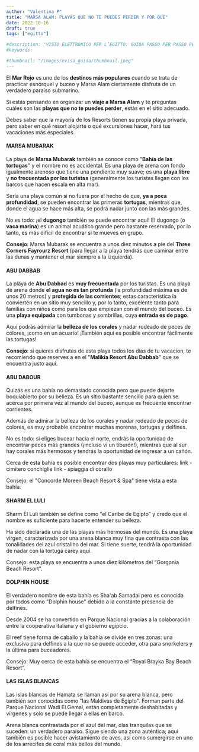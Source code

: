 ```yaml
---
author: "Valentina P"
title: "MARSA ALAM: PLAYAS QUE NO TE PUEDES PERDER Y POR QUÉ"
date: 2022-10-16
draft: true
tags: ["egitto"]

#description: "VISTO ELETTRONICO PER L’EGITTO: GUIDA PASSO PER PASSO PER OTTENERLO"
#keywords:

#thumbnail: "/images/evisa_guida/thumbnail.jpeg"
---
```


El **Mar Rojo** es uno de los **destinos más populares** cuando se trata de practicar esnórquel y buceo y Marsa Alam ciertamente disfruta de un verdadero paraíso submarino.

Si estás pensando en organizar un **viaje a Marsa Alam** y te preguntas cuáles son las **playas que no te puedes perder**, estás en el sitio adecuado.

Debes saber que la mayoría de los Resorts tienen su propia playa privada, pero saber en qué resort alojarte o qué excursiones hacer, hará tus vacaciones más especiales.

#### **MARSA MUBARAK**

La playa de **Marsa Mubarak** también se conoce como "**Bahía de las tortugas**" y el nombre no es accidental. Es una playa de arena con fondo igualmente arenoso que tiene una pendiente muy suave; es una **playa libre** y **no frecuentada por los turistas** (generalmente los turistas llegan con los barcos que hacen escala en alta mar).

Sería una playa común si no fuera por el hecho de que, **ya a poca profundidad**, se pueden encontrar las primeras **tortugas**, mientras que, donde el agua se hace más alta, se podrá nadar junto con las más grandes.

No es todo: ¡el **dugongo** también se puede encontrar aquí!
El dugongo (o **vaca marina**) es un animal acuático grande pero bastante reservado, por lo tanto, es más difícil de encontrar si te mueves en grupo.

**Consejo**: Marsa Mubarak se encuentra a unos diez minutos a pie del **Three Corners Fayrourz Resort** (para llegar a la playa tendrás que caminar entre las dunas y mantener el mar siempre a la izquierda).

#### ABU DABBAB

La playa de **Abu Dabbad** es **muy frecuentada** por los turistas. Es una playa de arena donde **el agua no es tan profunda** (la profundidad máxima es de unos 20 metros) y **protegida de las corrientes**; estas característica la convierten en un sitio muy sencillo y, por lo tanto, excelente tanto para familias con niños como para los que empiezan con el mundo del buceo. Es una **playa equipada** con tumbonas y sombrillas, cuya **entrada es de pago**.

Aquí podrás admirar la **belleza de los corales** y nadar rodeado de peces de colores, ¡como en un acuario!
¡También aquí es posible encontrar fácilmente las tortugas!

**Consejo**: si quieres disfrutas de esta playa todos los días de tu vacacion, te recomiendo que reserves a en el "**Malikia Resort Abu Dabbab**" que se encuentra justo aquí.

#### ABU DABOUR

Quizás es una bahía no demasiado conocida pero que puede dejarte boquiabierto por su belleza.
Es un sitio bastante sencillo para quien se acerca por primera vez al mundo del buceo, aunque es frecuente encontrar corrientes.

Además de admirar la belleza de los corales y nadar rodeado de peces de colores, es muy probable encontrar muchas morenas, tortugas y delfines.

No es todo: si eliges bucear hacia el norte, endrás la oportunidad de encontrar peces más grandes (¡incluso vi un tiburón!), mientras que al sur hay corales más hermosos y tendrás la oportunidad de ingresar a un cañón.

Cerca de esta bahía es posible encontrar dos playas muy particulares:
link - cimitero conchiglie
link - spiaggia di corallo

Consejo: el "Concorde Moreen Beach Resort & Spa" tiene vista a esta bahía.

#### SHARM EL LULI

Sharm El Luli también se define como "el Caribe de Egipto" y credo que el nombre es suficiente para hacerte entender su belleza.

Ha sido declarada una de las playas más hermosas del mundo. Es una playa virgen, caracterizada por una arena blanca muy fina que contrasta con las tonalidades del azul cristalino del mar.
Si tiene suerte, tendrá la oportunidad de nadar con la tortuga carey aquí.

Consejo: esta playa se encuentra a unos diez kilómetros del “Gorgonia Beach Resort”.

#### **DOLPHIN HOUSE**

El verdadero nombre de esta bahía es Sha'ab Samadai pero es conocida por todos como "Dolphin house" debido a la constante presencia de delfines.

Desde 2004 se ha convertido en Parque Nacional gracias a la colaboración entre la cooperativa italiana y el gobierno egipcio.

El reef tiene forma de caballo y la bahía se divide en tres zonas: una exclusiva para delfines a la que no se puede acceder, otra para snorkelers y la última para buceadores.

Consejo: Muy cerca de esta bahía se encuentra el “Royal Brayka Bay Beach Resort”.

#### LAS ISLAS BLANCAS

Las islas blancas de Hamata se llaman así por su arena blanca, pero también son conocidas como "las Maldivas de Egipto".
Forman parte del Parque Nacional Wadi El Gemal, están completamente deshabitadas y vírgenes y solo se puede llegar a ellas en barco.

Arena blanca contrastada por el azul del mar, olas tranquilas que se suceden: un verdadero paraíso. Sigue siendo una zona auténtica; aquí también es posible hacer avistamiento de aves, así como sumergirse en uno de los arrecifes de coral más bellos del mundo.
